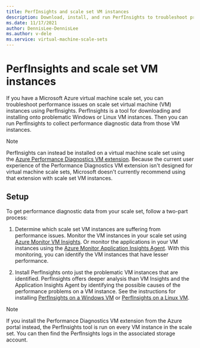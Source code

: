 ```yaml
---
title: PerfInsights and scale set VM instances
description: Download, install, and run PerfInsights to troubleshoot problematic Windows or Linux virtual machine (VM) instances within a virtual machine scale set.
ms.date: 11/17/2021
author: DennisLee-DennisLee
ms.author: v-dele
ms.service: virtual-machine-scale-sets
---
```

# PerfInsights and scale set VM instances

 If you have a Microsoft Azure virtual machine scale set, you can troubleshoot performance issues on scale set virtual machine (VM) instances using PerfInsights. PerfInsights is a tool for downloading and installing onto problematic Windows or Linux VM instances. Then you can run PerfInsights to collect performance diagnostic data from those VM instances.

> [!NOTE]
> PerfInsights can instead be installed on a virtual machine scale set using the [Azure Performance Diagnostics VM extension](performance-diagnostics-vm-extension.md). Because the current user experience of the Performance Diagnostics VM extension isn't designed for virtual machine scale sets, Microsoft doesn't currently recommend using that extension with scale set VM instances.

## Setup

To get performance diagnostic data from your scale set, follow a two-part process:

1. Determine which scale set VM instances are suffering from performance issues. Monitor the VM instances in your scale set using [Azure Monitor VM Insights](/azure/azure-monitor/vm/vminsights-overview). Or monitor the applications in your VM instances using the [Azure Monitor Application Insights Agent](/azure/azure-monitor/app/azure-vm-vmss-apps). With this monitoring, you can identify the VM instances that have lesser performance.

2. Install PerfInsights onto just the problematic VM instances that are identified. PerfInsights offers deeper analysis than VM Insights and the Application Insights Agent by identifying the possible causes of the performance problems on a VM instance. See the instructions for installing [PerfInsights on a Windows VM](how-to-use-perfInsights.md#run-the-perfinsights-tool-on-your-vm) or [PerfInsights on a Linux VM](how-to-use-perfinsights-linux.md#run-the-perfinsights-linux-on-your-vm).

> [!NOTE]
> If you install the Performance Diagnostics VM extension from the Azure portal instead, the PerfInsights tool is run on every VM instance in the scale set. You can then find the PerfInsights logs in the associated storage account.

